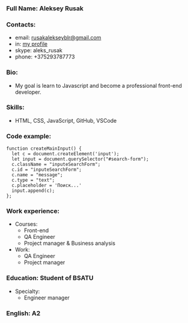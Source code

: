 ### Full Name: Aleksey Rusak

### Contacts: 
- email: rusakalekseyblr@gmail.com
- in: [my profile](https://www.linkedin.com/in/aleksrusak)
- skype: aleks_rusak
- phone: +375293787773

### Bio: 
- My goal is learn to Javascript and become a professional front-end developer.

### Skills: 
- HTML, CSS, JavaScript, GitHub, VSCode

### Code example:
  ```
function createMainInput() {
    let c = document.createElement('input');
    let input = document.querySelector("#search-form");
    c.className = "inputeSearchForm";
    c.id = "inputeSearchForm";
    c.name = "message";
    c.type = "text";
    c.placeholder = 'Поиск...'
    input.append(c);
};
  ```

### Work experience:
- Courses:
  - Front-end
  - QA Engineer
  - Project manager & Business analysis
- Work:
  - QA Engineer
  - Project manager

### Education: Student of BSATU
- Specialty:
  - Engineer manager

### English: A2
